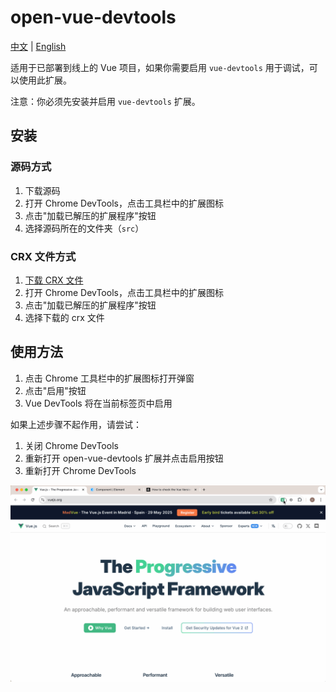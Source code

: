 # open-vue-devtools

[中文](README.md) | [English](README_en.md)

适用于已部署到线上的 Vue 项目，如果你需要启用 `vue-devtools` 用于调试，可以使用此扩展。

注意：你必须先安装并启用 `vue-devtools` 扩展。

## 安装

### 源码方式

1. 下载源码
2. 打开 Chrome DevTools，点击工具栏中的扩展图标
3. 点击"加载已解压的扩展程序"按钮
4. 选择源码所在的文件夹（`src`）

### CRX 文件方式

1. [下载 CRX 文件](https://github.com/todrfu/open-vue-devtools/actions/runs/13558409468)
2. 打开 Chrome DevTools，点击工具栏中的扩展图标
3. 点击"加载已解压的扩展程序"按钮
4. 选择下载的 crx 文件

## 使用方法

1. 点击 Chrome 工具栏中的扩展图标打开弹窗
2. 点击"启用"按钮
3. Vue DevTools 将在当前标签页中启用

如果上述步骤不起作用，请尝试：

1. 关闭 Chrome DevTools
2. 重新打开 open-vue-devtools 扩展并点击启用按钮
3. 重新打开 Chrome DevTools

![demo](./demo.gif) 